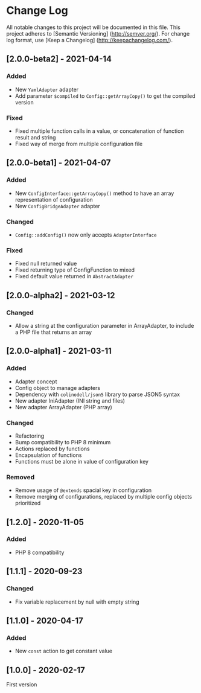 # Change Log

All notable changes to this project will be documented in this file. This project adheres
to [Semantic Versioning] (http://semver.org/). For change log format,
use [Keep a Changelog] (http://keepachangelog.com/).

## [2.0.0-beta2] - 2021-04-14

### Added

- New `YamlAdapter` adapter
- Add parameter `$compiled` to `Config::getArrayCopy()` to get the compiled version

### Fixed

- Fixed multiple function calls in a value, or concatenation of function result and string
- Fixed way of merge from multiple configuration file

## [2.0.0-beta1] - 2021-04-07

### Added

- New `ConfigInterface::getArrayCopy()` method to have an array representation of configuration
- New `ConfigBridgeAdapter` adapter

### Changed

- `Config::addConfig()` now only accepts `AdapterInterface`

### Fixed

- Fixed null returned value
- Fixed returning type of ConfigFunction to mixed
- Fixed default value returned in `AbstractAdapter`

## [2.0.0-alpha2] - 2021-03-12

### Changed

- Allow a string at the configuration parameter in ArrayAdapter, to include a PHP file that returns an array

## [2.0.0-alpha1] - 2021-03-11

### Added

- Adapter concept
- Config object to manage adapters
- Dependency with `colinodell/json5` library to parse JSON5 syntax
- New adapter IniAdapter (INI string and files)
- New adapter ArrayAdapter (PHP array)

### Changed

- Refactoring
- Bump compatibility to PHP 8 minimum
- Actions replaced by functions
- Encapsulation of functions
- Functions must be alone in value of configuration key

### Removed

- Remove usage of `@extends` spacial key in configuration
- Remove merging of configurations, replaced by multiple config objects prioritized

## [1.2.0] - 2020-11-05

### Added

- PHP 8 compatibility

## [1.1.1] - 2020-09-23

### Changed

- Fix variable replacement by null with empty string

## [1.1.0] - 2020-04-17

### Added

- New `const` action to get constant value

## [1.0.0] - 2020-02-17

First version